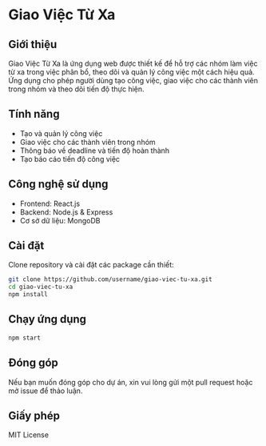 # Giao Việc Từ Xa

## Giới thiệu
Giao Việc Từ Xa là ứng dụng web được thiết kế để hỗ trợ các nhóm làm việc từ xa trong việc phân bổ, theo dõi và quản lý công việc một cách hiệu quả. Ứng dụng cho phép người dùng tạo công việc, giao việc cho các thành viên trong nhóm và theo dõi tiến độ thực hiện.

## Tính năng
- Tạo và quản lý công việc
- Giao việc cho các thành viên trong nhóm
- Thông báo về deadline và tiến độ hoàn thành
- Tạo báo cáo tiến độ công việc

## Công nghệ sử dụng
- Frontend: React.js
- Backend: Node.js & Express
- Cơ sở dữ liệu: MongoDB

## Cài đặt
Clone repository và cài đặt các package cần thiết:
```bash
git clone https://github.com/username/giao-viec-tu-xa.git
cd giao-viec-tu-xa
npm install
```

## Chạy ứng dụng
```bash
npm start
```

## Đóng góp
Nếu bạn muốn đóng góp cho dự án, xin vui lòng gửi một pull request hoặc mở issue để thảo luận.

## Giấy phép
MIT License
